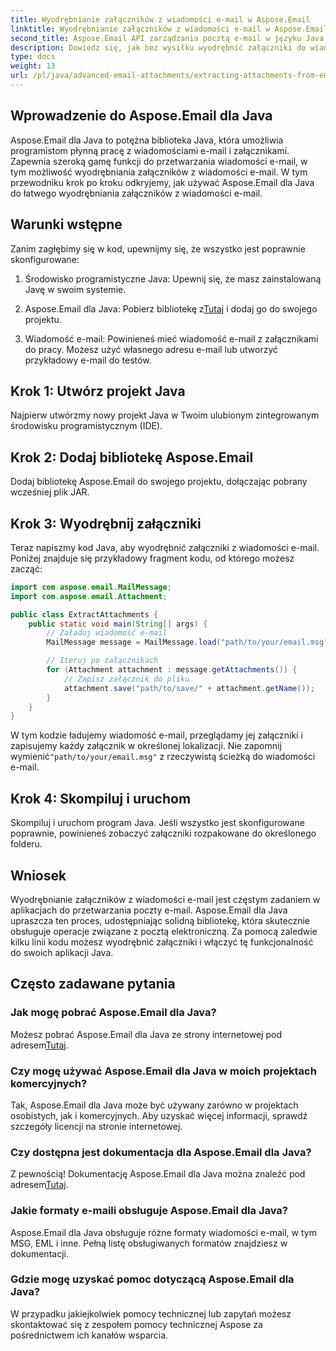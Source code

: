 ```yaml
---
title: Wyodrębnianie załączników z wiadomości e-mail w Aspose.Email
linktitle: Wyodrębnianie załączników z wiadomości e-mail w Aspose.Email
second_title: Aspose.Email API zarządzania pocztą e-mail w języku Java
description: Dowiedz się, jak bez wysiłku wyodrębnić załączniki do wiadomości e-mail za pomocą Aspose.Email dla Java. Przewodnik krok po kroku dla programistów Java.
type: docs
weight: 13
url: /pl/java/advanced-email-attachments/extracting-attachments-from-email-messages/
---
```


## Wprowadzenie do Aspose.Email dla Java

Aspose.Email dla Java to potężna biblioteka Java, która umożliwia programistom płynną pracę z wiadomościami e-mail i załącznikami. Zapewnia szeroką gamę funkcji do przetwarzania wiadomości e-mail, w tym możliwość wyodrębniania załączników z wiadomości e-mail. W tym przewodniku krok po kroku odkryjemy, jak używać Aspose.Email dla Java do łatwego wyodrębniania załączników z wiadomości e-mail.

## Warunki wstępne

Zanim zagłębimy się w kod, upewnijmy się, że wszystko jest poprawnie skonfigurowane:

1. Środowisko programistyczne Java: Upewnij się, że masz zainstalowaną Javę w swoim systemie.

2.  Aspose.Email dla Java: Pobierz bibliotekę z[Tutaj](https://releases.aspose.com/email/java/) i dodaj go do swojego projektu.

3. Wiadomość e-mail: Powinieneś mieć wiadomość e-mail z załącznikami do pracy. Możesz użyć własnego adresu e-mail lub utworzyć przykładowy e-mail do testów.

## Krok 1: Utwórz projekt Java

Najpierw utwórzmy nowy projekt Java w Twoim ulubionym zintegrowanym środowisku programistycznym (IDE).

## Krok 2: Dodaj bibliotekę Aspose.Email

Dodaj bibliotekę Aspose.Email do swojego projektu, dołączając pobrany wcześniej plik JAR.

## Krok 3: Wyodrębnij załączniki

Teraz napiszmy kod Java, aby wyodrębnić załączniki z wiadomości e-mail. Poniżej znajduje się przykładowy fragment kodu, od którego możesz zacząć:

```java
import com.aspose.email.MailMessage;
import com.aspose.email.Attachment;

public class ExtractAttachments {
    public static void main(String[] args) {
        // Załaduj wiadomość e-mail
        MailMessage message = MailMessage.load("path/to/your/email.msg");

        // Iteruj po załącznikach
        for (Attachment attachment : message.getAttachments()) {
            // Zapisz załącznik do pliku
            attachment.save("path/to/save/" + attachment.getName());
        }
    }
}
```

 W tym kodzie ładujemy wiadomość e-mail, przeglądamy jej załączniki i zapisujemy każdy załącznik w określonej lokalizacji. Nie zapomnij wymienić`"path/to/your/email.msg"` z rzeczywistą ścieżką do wiadomości e-mail.

## Krok 4: Skompiluj i uruchom

Skompiluj i uruchom program Java. Jeśli wszystko jest skonfigurowane poprawnie, powinieneś zobaczyć załączniki rozpakowane do określonego folderu.

## Wniosek

Wyodrębnianie załączników z wiadomości e-mail jest częstym zadaniem w aplikacjach do przetwarzania poczty e-mail. Aspose.Email dla Java upraszcza ten proces, udostępniając solidną bibliotekę, która skutecznie obsługuje operacje związane z pocztą elektroniczną. Za pomocą zaledwie kilku linii kodu możesz wyodrębnić załączniki i włączyć tę funkcjonalność do swoich aplikacji Java.

## Często zadawane pytania

### Jak mogę pobrać Aspose.Email dla Java?

 Możesz pobrać Aspose.Email dla Java ze strony internetowej pod adresem[Tutaj](https://releases.aspose.com/email/java/).

### Czy mogę używać Aspose.Email dla Java w moich projektach komercyjnych?

Tak, Aspose.Email dla Java może być używany zarówno w projektach osobistych, jak i komercyjnych. Aby uzyskać więcej informacji, sprawdź szczegóły licencji na stronie internetowej.

### Czy dostępna jest dokumentacja dla Aspose.Email dla Java?

 Z pewnością! Dokumentację Aspose.Email dla Java można znaleźć pod adresem[Tutaj](https://reference.aspose.com/email/java/).

### Jakie formaty e-maili obsługuje Aspose.Email dla Java?

Aspose.Email dla Java obsługuje różne formaty wiadomości e-mail, w tym MSG, EML i inne. Pełną listę obsługiwanych formatów znajdziesz w dokumentacji.

### Gdzie mogę uzyskać pomoc dotyczącą Aspose.Email dla Java?

W przypadku jakiejkolwiek pomocy technicznej lub zapytań możesz skontaktować się z zespołem pomocy technicznej Aspose za pośrednictwem ich kanałów wsparcia.